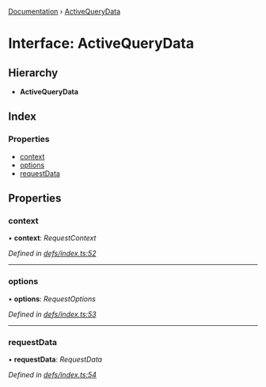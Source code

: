 [Documentation](../README.md) › [ActiveQueryData](activequerydata.md)

# Interface: ActiveQueryData

## Hierarchy

* **ActiveQueryData**

## Index

### Properties

* [context](activequerydata.md#context)
* [options](activequerydata.md#options)
* [requestData](activequerydata.md#requestdata)

## Properties

###  context

• **context**: *RequestContext*

*Defined in [defs/index.ts:52](https://github.com/badbatch/graphql-box/blob/72586b55/packages/client/src/defs/index.ts#L52)*

___

###  options

• **options**: *RequestOptions*

*Defined in [defs/index.ts:53](https://github.com/badbatch/graphql-box/blob/72586b55/packages/client/src/defs/index.ts#L53)*

___

###  requestData

• **requestData**: *RequestData*

*Defined in [defs/index.ts:54](https://github.com/badbatch/graphql-box/blob/72586b55/packages/client/src/defs/index.ts#L54)*
